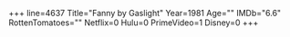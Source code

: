 +++
line=4637
Title="Fanny by Gaslight"
Year=1981
Age=""
IMDb="6.6"
RottenTomatoes=""
Netflix=0
Hulu=0
PrimeVideo=1
Disney=0
+++

